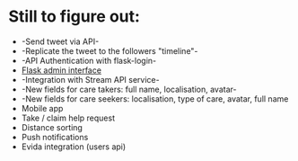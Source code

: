 # Still to figure out:

- -Send tweet via API-
- -Replicate the tweet to the followers "timeline"-
- -API Authentication with flask-login-
- [Flask admin interface](https://github.com/mrjoes/flask-admin/)
- -Integration with Stream API service-
- -New fields for care takers: full name, localisation, avatar-
- -New fields for care seekers: localisation, type of care, avatar, full name
- Mobile app
- Take / claim help request
- Distance sorting
- Push notifications
- Evida integration (users api)